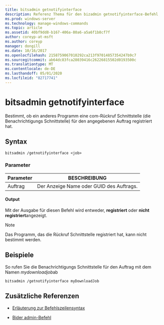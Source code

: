 ```yaml
---
title: bitsadmin getnotifyinterface
description: Referenz Thema für den bizadmin getnotifyinterface-Befehl, der bestimmt, ob ein anderes Programm eine com-Rückruf Schnittstelle für den angegebenen Auftrag registriert hat.
ms.prod: windows-server
ms.technology: manage-windows-commands
ms.topic: article
ms.assetid: 40bf9dd8-b167-406a-80a6-a5a6f1b8cf7f
author: coreyp-at-msft
ms.author: coreyp
manager: dongill
ms.date: 10/16/2017
ms.openlocfilehash: 2158759067010292ca213f97014857354247b9c7
ms.sourcegitcommit: ab64dc83fca28039416c26226815502d0193500c
ms.translationtype: MT
ms.contentlocale: de-DE
ms.lasthandoff: 05/01/2020
ms.locfileid: "82717741"
---
```

# <a name="bitsadmin-getnotifyinterface"></a>bitsadmin getnotifyinterface

Bestimmt, ob ein anderes Programm eine com-Rückruf Schnittstelle (die Benachrichtigungs Schnittstelle) für den angegebenen Auftrag registriert hat.

## <a name="syntax"></a>Syntax

```
bitsadmin /getnotifyinterface <job>
```

### <a name="parameters"></a>Parameter

| Parameter | BESCHREIBUNG |
| -------------- | -------------- |
| Auftrag | Der Anzeige Name oder GUID des Auftrags. |

#### <a name="output"></a>Output

Mit der Ausgabe für diesen Befehl wird entweder, **registriert** oder **nicht registriert**angezeigt.

> [!NOTE]
> Das Programm, das die Rückruf Schnittstelle registriert hat, kann nicht bestimmt werden.

## <a name="examples"></a>Beispiele

So rufen Sie die Benachrichtigungs Schnittstelle für den Auftrag mit dem Namen *mydownloadjob*ab

```
bitsadmin /getnotifyinterface myDownloadJob
```

## <a name="additional-references"></a>Zusätzliche Referenzen

- [Erläuterung zur Befehlszeilensyntax](command-line-syntax-key.md)

- [Bider admin-Befehl](bitsadmin.md)
